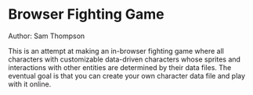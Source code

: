 # Browser Fighting Game

Author: Sam Thompson

This is an attempt at making an in-browser fighting game where all characters with customizable data-driven characters whose sprites and interactions with other entities are determined by their data files. The eventual goal is that you can create your own character data file and play with it online.
